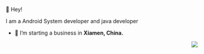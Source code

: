 👻 Hey!

I am a Android System developer and java developer

- 🔭 I’m starting a business in <b>Xiamen, China.</b>

<img align="right" src="https://github-readme-stats.vercel.app/api?username=willpyshan13&show_icons=true&icon_color=0366d6&text_color=24292e&bg_color=ffffff&hide_title=true&count_private=true&include_all_commits=true" />

